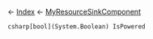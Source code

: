 ← [Index](Api-Index) ← [MyResourceSinkComponent](Sandbox.Game.EntityComponents.MyResourceSinkComponent)

```csharp[bool](System.Boolean) IsPowered```